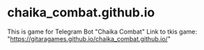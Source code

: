 # chaika_combat.github.io

This is game for Telegram Bot "Chaika Combat"
Link to tkis game: "https://gitaragames.github.io/chaika_combat.github.io/"
